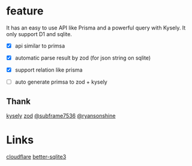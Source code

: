 # feature 
  It has an easy to use API like Prisma and a powerful query with Kysely.
  It only support D1 and sqlite.

- [x] api similar to primsa
- [x] automatic parse result by zod (for json string on sqlite) 
- [x] support relation like prisma
- [ ] auto generate primsa to zod + kysely


## Thank
[kysely](https://github.com/kysely-org/kysely)
[zod](https://github.com/colinhacks/zod)
[@subframe7536](https://github.com/subframe7536/kysely-sqlite-tools/tree/master/packages/plugin-serialize)
[@ryansonshine](https://github.com/ryansonshine/typescript-npm-package-template)

# Links
[cloudflare](https://developers.cloudflare.com/d1/platform/client-api/)
[better-sqlite3](https://github.com/WiseLibs/better-sqlite3/blob/master/docs/api.md)
